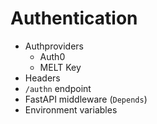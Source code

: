 # Authentication

- Authproviders
  - Auth0
  - MELT Key
- Headers
- `/authn` endpoint
- FastAPI middleware (`Depends`)
- Environment variables
